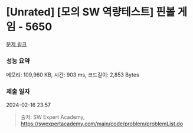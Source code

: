 # [Unrated] [모의 SW 역량테스트] 핀볼 게임 - 5650 

[문제 링크](https://swexpertacademy.com/main/code/problem/problemDetail.do?contestProbId=AWXRF8s6ezEDFAUo) 

### 성능 요약

메모리: 109,960 KB, 시간: 903 ms, 코드길이: 2,853 Bytes

### 제출 일자

2024-02-16 23:57



> 출처: SW Expert Academy, https://swexpertacademy.com/main/code/problem/problemList.do